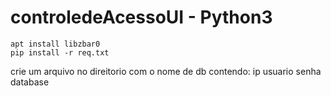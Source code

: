 # controledeAcessoUI - Python3
```
apt install libzbar0
pip install -r req.txt
```
crie um arquivo no direitorio com o nome de db contendo:
ip
usuario
senha
database
